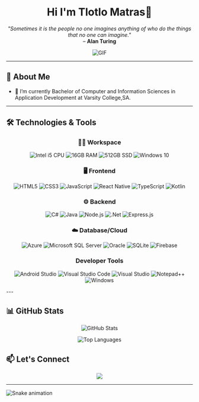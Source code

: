 <h1 align="center">Hi I'm Tlotlo Matras👋</h1>

<div>
    <p align="center">
      <em>"Sometimes it is the people no one imagines anything of who do the things that no one can imagine."</em> 
      <br>– <strong>Alan Turing</strong>
    </p>

<p align="center">
      <img src="https://media4.giphy.com/media/v1.Y2lkPTc5MGI3NjExeXozcXFjM3ppcnFoMm56bnlud3kwdWgwaG11anpwcjQ0bmJiNzl2bCZlcD12MV9pbnRlcm5hbF9naWZfYnlfaWQmY3Q9Zw/V4NSR1NG2p0KeJJyr5/giphy.webp" alt="GIF" >
    </p>
</div>

---

## 👋 About Me

- 🌱 I’m currently Bachelor of Computer and Information Sciences in Application Development at Varsity College,SA.

---

## 🛠️ Technologies & Tools

<h3 align ="center"> 👨‍💻 Workspace </h3>
<p align="center">
  <img src="https://img.shields.io/badge/Intel-Core_i5_10th-%230071C5?style=for-the-badge&logo=intel&logoColor=white" alt="Intel i5 CPU">
  <img src="https://img.shields.io/badge/RAM-16GB-%230071C5?style=for-the-badge&logo=DDR4&logoColor=white" alt="16GB RAM">
  <img src="https://img.shields.io/badge/SSD-512GB-%230071C5?style=for-the-badge&logo=ssd&logoColor=white" alt="512GB SSD">
  <img src="https://img.shields.io/badge/Windows-10-%230078D6?style=for-the-badge&logo=windows&logoColor=white" alt="Windows 10">
</p>

<h3 align ="center"> 🖥️ Frontend </h3>
<p align="center">
  <img src="https://img.shields.io/badge/html5-%23E34F26.svg?style=for-the-badge&logo=html5&logoColor=white" alt="HTML5">
  <img src="https://img.shields.io/badge/css3-%231572B6.svg?style=for-the-badge&logo=css3&logoColor=white" alt="CSS3">
  <img src="https://img.shields.io/badge/javascript-%23323330.svg?style=for-the-badge&logo=javascript&logoColor=%23F7DF1E" alt="JavaScript">
  <img src="https://img.shields.io/badge/react_native-%2320232a.svg?style=for-the-badge&logo=react&logoColor=%2361DAFB" alt="React Native">
  <img src="https://img.shields.io/badge/typescript-%23007ACC.svg?style=for-the-badge&logo=typescript&logoColor=white" alt="TypeScript">
  <img src="https://img.shields.io/badge/kotlin-%237F52FF.svg?style=for-the-badge&logo=kotlin&logoColor=white" alt="Kotlin">
</p>

<h3 align ="center"> ⚙️ Backend </h3>
<p align="center">
  <img src="https://img.shields.io/badge/c%23-%23239120.svg?style=for-the-badge&logo=csharp&logoColor=white" alt="C#">
  <img src="https://img.shields.io/badge/java-%23ED8B00.svg?style=for-the-badge&logo=openjdk&logoColor=white" alt="Java">
  <img src="https://img.shields.io/badge/node.js-6DA55F?style=for-the-badge&logo=node.js&logoColor=white" alt="Node.js">
  <img src="https://img.shields.io/badge/.NET-5C2D91?style=for-the-badge&logo=.net&logoColor=white" alt=".Net">
  <img src="https://img.shields.io/badge/express.js-%23404d59.svg?style=for-the-badge&logo=express&logoColor=%2361DAFB" alt="Express.js">
</p>

<h3 align ="center"> ☁️ Database/Cloud </h3>
<p align="center">
  <img src="https://img.shields.io/badge/azure-%230072C6.svg?style=for-the-badge&logo=microsoftazure&logoColor=white" alt="Azure">
  <img src="https://img.shields.io/badge/Microsoft%20SQL%20Server-CC2927?style=for-the-badge&logo=microsoft%20sql%20server&logoColor=white" alt="Microsoft SQL Server">
  <img src="https://img.shields.io/badge/Oracle-F80000?style=for-the-badge&logo=oracle&logoColor=white" alt="Oracle">
  <img src="https://img.shields.io/badge/sqlite-%2307405e.svg?style=for-the-badge&logo=sqlite&logoColor=white" alt="SQLite">
  <img src="https://img.shields.io/badge/firebase-a08021?style=for-the-badge&logo=firebase&logoColor=ffcd34" alt="Firebase">
</p>
<h3 align ="center"> Developer Tools </h3>
<p align="center">
  <img src="https://img.shields.io/badge/android%20studio-346ac1?style=for-the-badge&logo=android%20studio&logoColor=white" alt="Android Studio">
  <img src="https://img.shields.io/badge/Visual%20Studio%20Code-0078d7.svg?style=for-the-badge&logo=visual-studio-code&logoColor=white" alt="Visual Studio Code">
  <img src="https://img.shields.io/badge/Visual%20Studio-5C2D91.svg?style=for-the-badge&logo=visual-studio&logoColor=white" alt="Visual Studio">
  <img src="https://img.shields.io/badge/Notepad++-90E59A.svg?style=for-the-badge&logo=notepad%2b%2b&logoColor=black" alt="Notepad++">
  <img src="https://img.shields.io/badge/Windows-0078D6?style=for-the-badge&logo=windows&logoColor=white" alt="Windows">
</p>
---

## 📊 GitHub Stats

<p align="center">
  <img src="https://github-readme-stats.vercel.app/api?username=TlotloM&show_icons=true&theme=dark&count_private=true" alt="GitHub Stats">
</p>

<p align="center">
  <img src="https://github-readme-stats.vercel.app/api/top-langs/?username=TlotloM&layout=compact&theme=dark" alt="Top Languages">
</p>



## 📫 Let's Connect

<p align="center">
<a href="https://www.linkedin.com/in/tlotlo-matras-2bb008251" target="_blank"><img src="https://img.shields.io/badge/-LinkedIn-blue?style=flat-square&logo=Linkedin&logoColor=white"></a>
</p>

---
<img src="https://raw.githubusercontent.com/maurodesouza/maurodesouza/output/snake.svg" alt="Snake animation" />
